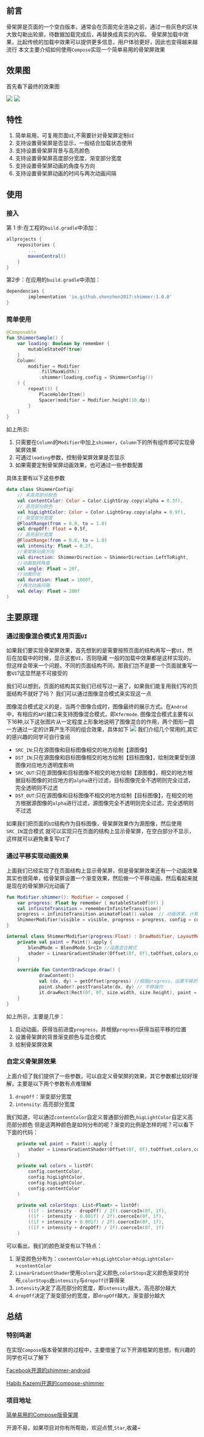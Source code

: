 ## 前言
骨架屏是页面的一个空白版本，通常会在页面完全渲染之前，通过一些灰色的区块大致勾勒出轮廓，待数据加载完成后，再替换成真实的内容。
骨架屏加载中效果，比起传统的加载中效果可以提供更多信息，用户体验更好，因此也变得越来越流行
本文主要介绍如何使用`Compose`实现一个简单易用的骨架屏效果

## 效果图
首先看下最终的效果图

![](https://raw.githubusercontents.com/shenzhen2017/resource/main/2021/september/p1.gif)
![](https://raw.githubusercontents.com/shenzhen2017/resource/main/2021/september/p2.gif)

## 特性
1. 简单易用，可复用页面`UI`,不需要针对骨架屏定制`UI`
2. 支持设置骨架屏是否显示，一般结合加载状态使用
3. 支持设置骨架屏背景与高亮颜色
4. 支持设置骨架屏高度部分宽度，渐变部分宽度
5. 支持设置骨架屏动画的角度与方向
6. 支持设置骨架屏动画的时间与两次动画间隔

## 使用
### 接入
第 1 步:在工程的`build.gradle`中添加：
```groovy
allprojects {
	repositories {
		...
		mavenCentral()
	}
}
```

第2步：在应用的`build.gradle`中添加：
```groovy
dependencies {
        implementation 'io.github.shenzhen2017:shimmer:1.0.0'
}
```

### 简单使用
```kotlin
@Composable
fun ShimmerSample() {
    var loading: Boolean by remember {
        mutableStateOf(true)
    }
    Column(
        modifier = Modifier
            .fillMaxWidth()
            .shimmer(loading,config = ShimmerConfig())
    ) {
        repeat(3) {
            PlaceHolderItem()
            Spacer(modifier = Modifier.height(10.dp))
        }
    }
}
```
如上所示:
1. 只需要在`Column`的`Modifier`中加上`shimmer`，`Column`下的所有组件即可实现骨架屏效果
2. 可通过`loading`参数，控制骨架屏效果是否显示
3. 如果需要定制骨架屏动画效果，也可通过一些参数配置

具体主要有以下这些参数
```kotlin
data class ShimmerConfig(
    // 未高亮部分颜色
    val contentColor: Color = Color.LightGray.copy(alpha = 0.3f),
    // 高亮部分颜色
    val higLightColor: Color = Color.LightGray.copy(alpha = 0.9f),
    // 渐变部分宽度
    @FloatRange(from = 0.0, to = 1.0)
    val dropOff: Float = 0.5f,
    // 高亮部分宽度
    @FloatRange(from = 0.0, to = 1.0)
    val intensity: Float = 0.2f,
    //骨架屏动画方向
    val direction: ShimmerDirection = ShimmerDirection.LeftToRight,
    //动画旋转角度
    val angle: Float = 20f,
    //动画时长
    val duration: Float = 1000f,
    //两次动画间隔
    val delay: Float = 200f
)
```

## 主要原理
### 通过图像混合模式复用页面`UI`
如果我们要实现骨架屏效果，首先想到的是需要按照页面的结构再写一套`UI`，然后在加载中的时候，显示这套`UI`，否则隐藏
一般的加载中效果都是这样实现的，但这样会带来一个问题，不同的页面结构不同，那我们岂不是要一个页面就重写一套`UI`?这显然是不可接受的

我们可以想到，页面的结构其实我们已经写过一遍了，如果我们能复用我们写的页面结构不就好了吗？
我们可以通过图像混合模式来实现这一点

图像混合模式定义的是，当两个图像合成时，图像最终的展示方式。在`Androd`中，有相应的`API`接口来支持图像混合模式，即`Xfermode`.
图像混合模式主要有以下16种,以下这张图片从一定程度上形象地说明了图像混合的作用，两个图形一圆一方通过一定的计算产生不同的组合效果，具体如下
![](https://p1-jj.byteimg.com/tos-cn-i-t2oaga2asx/gold-user-assets/2019/10/24/16dfbb120666a993~tplv-t2oaga2asx-watermark.awebp)
我们介绍几个常用的,其它的感兴趣的同学可自行查阅
- `SRC_IN`:只在源图像和目标图像相交的地方绘制【源图像】
- `DST_IN`:只在源图像和目标图像相交的地方绘制【目标图像】，绘制效果受到源图像对应地方透明度影响
- `SRC_OUT`:只在源图像和目标图像不相交的地方绘制【源图像】，相交的地方根据目标图像的对应地方的`alpha`进行过滤，目标图像完全不透明则完全过滤，完全透明则不过滤
- `DST_OUT`:只在源图像和目标图像不相交的地方绘制【目标图像】，在相交的地方根据源图像的`alpha`进行过滤，源图像完全不透明则完全过滤，完全透明则不过滤

如果我们把页面的`UI`结构作为目标图像，骨架屏效果作为源图像，然后使用`SRC_IN`混合模式
就可以实现只在页面的结构上显示骨架屏，在空白部分不显示，这样就可以避免重复写`UI`了

### 通过平移实现动画效果
上面我们已经实现了在页面结构上显示骨架屏，但是骨架屏效果还有一个动画效果
其实也很简单，给骨架屏设置一个渐变效果，然后做一个平移动画，然后看起来就是现在的骨架屏闪光动画了
```kotlin
fun Modifier.shimmer(): Modifier = composed {
    var progress: Float by remember { mutableStateOf(0f) }
    val infiniteTransition = rememberInfiniteTransition()
    progress = infiniteTransition.animateFloat().value  // 动画效果，计算百分比
    ShimmerModifier(visible = visible, progress = progress, config = config)
}

internal class ShimmerModifier(progress:Float) : DrawModifier, LayoutModifier {
    private val paint = Paint().apply {
        blendMode = BlendMode.SrcIn //设置混合模式
        shader = LinearGradientShader(Offset(0f, 0f),toOffset,colors,colorStops)//设置渐变色
    }

    override fun ContentDrawScope.draw() {
            drawContent()
            val (dx, dy) = getOffset(progress) //根据progress，设置平移的位置
            paint.shader?.postTranslate(dx, dy) // 平移操作
            it.drawRect(Rect(0f, 0f, size.width, size.height), paint = paint)//绘制骨架屏效果
    }
}
```
如上所示，主要是几步：
1. 启动动画，获得当前进度`progress`，并根据`progress`获得当前平移的位置
2. 设置骨架屏的背景渐变颜色与混合模式
3. 绘制骨架屏效果

### 自定义骨架屏效果
上面介绍了我们提供了一些参数，可以自定义骨架屏的效果，其它参数都比较好理解，主要是以下两个参数有点难理解
1. `dropOff`：渐变部分宽度
2. `intensity`: 高亮部分宽度

我们知道，可以通过`contentColor`自定义普通部分颜色,`higLightColor`自定义高亮部分颜色
但是这两种颜色是如何分布的呢？渐变的比例是怎样的呢？可以看下下面的代码：
```kotlin
    private val paint = Paint().apply {
        shader = LinearGradientShader(Offset(0f, 0f),toOffset,colors,colorStops)//设置渐变色
    }

    private val colors = listOf(
        config.contentColor,
        config.higLightColor,
        config.higLightColor,
        config.contentColor
    )

    private val colorStops: List<Float> = listOf(
        ((1f - intensity - dropOff) / 2f).coerceIn(0f, 1f),
        ((1f - intensity - 0.001f) / 2f).coerceIn(0f, 1f),
        ((1f + intensity + 0.001f) / 2f).coerceIn(0f, 1f),
        ((1f + intensity + dropOff) / 2f).coerceIn(0f, 1f)
    )
```
可以看出，我们的颜色渐变有以下特点：
1. 渐变颜色分布为：`contentColor`->`higLightColor`->`higLightColor`->`contentColor`
2. `LinearGradientShader`使用`colors`定义颜色,`colorStops`定义颜色渐变的分布,`colorStops`由`intensity`与`dropoff`计算得来
3. `intensity`决定了高亮部分的宽度，即`intensity`越大，高亮部分越大
4. `dropOff`决定了渐变部分的宽度，即`dropOff`越大，渐变部分越大

## 总结
### 特别鸣谢
在实现`Compose`版本骨架屏的过程中，主要借鉴了以下开源框架的思想，有兴趣的同学也可以了解下

[Facebook开源的shimmer-android](https://github.com/facebook/shimmer-android)

[Habib Kazemi开源的compose-shimmer](https://github.com/kazemihabib/compose-shimmer)

### 项目地址
[简单易用的Compose版骨架屏](https://github.com/shenzhen2017/ComposeShimmer)

开源不易，如果项目对你有所帮助，欢迎点赞,`Star`,收藏~